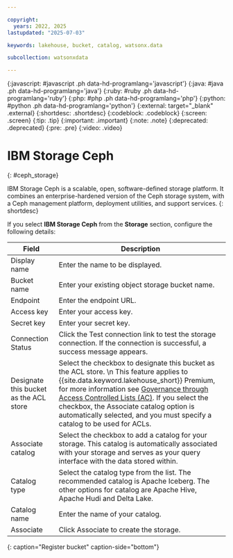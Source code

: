 ```yaml
---

copyright:
  years: 2022, 2025
lastupdated: "2025-07-03"

keywords: lakehouse, bucket, catalog, watsonx.data

subcollection: watsonxdata

---
```


{:javascript: #javascript .ph data-hd-programlang='javascript'}
{:java: #java .ph data-hd-programlang='java'}
{:ruby: #ruby .ph data-hd-programlang='ruby'}
{:php: #php .ph data-hd-programlang='php'}
{:python: #python .ph data-hd-programlang='python'}
{:external: target="_blank" .external}
{:shortdesc: .shortdesc}
{:codeblock: .codeblock}
{:screen: .screen}
{:tip: .tip}
{:important: .important}
{:note: .note}
{:deprecated: .deprecated}
{:pre: .pre}
{:video: .video}

# IBM Storage Ceph
{: #ceph_storage}

IBM Storage Ceph is a scalable, open, software-defined storage platform. It combines an enterprise-hardened version of the Ceph storage system, with a Ceph management platform, deployment utilities, and support services.
{: shortdesc}

If you select **IBM Storage Ceph** from the **Storage** section, configure the following details:

 | Field | Description |
 |--------------------------|----------------|
 | Display name | Enter the name to be displayed.|
 | Bucket name | Enter your existing object storage bucket name.|
 | Endpoint | Enter the endpoint URL.|
 | Access key | Enter your access key. |
 | Secret key | Enter your secret key. |
 | Connection Status | Click the Test connection link to test the storage connection. If the connection is successful, a success message appears.|
 | Designate this bucket as the ACL store | Select the checkbox to designate this bucket as the ACL store. \n This feature applies to {{site.data.keyword.lakehouse_short}} Premium, for more information see [Governance through Access Controlled Lists (AC)](https://dataplatform.cloud.ibm.com/docs/content/wsj/wx-data/gov_acl.html?context=wxd&audience=wdp). If you select the checkbox, the Associate catalog option is automatically selected, and you must specify a catalog to be used for ACLs.|
 | Associate catalog | Select the checkbox to add a catalog for your storage. This catalog is automatically associated with your storage and serves as your query interface with the data stored within. |
 | Catalog type | Select the catalog type from the list. The recommended catalog is Apache Iceberg. The other options for catalog are Apache Hive, Apache Hudi and Delta Lake.|
 | Catalog name | Enter the name of your catalog.|
 | Associate | Click Associate to create the storage. |
 {: caption="Register bucket" caption-side="bottom"}
